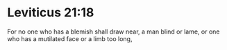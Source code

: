 # Leviticus 21:18

For no one who has a blemish shall draw near, a man blind or lame, or one who has a mutilated face or a limb too long,
